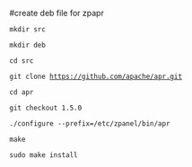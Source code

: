 #create deb file for zpapr

<code>mkdir src</code>

<code>mkdir deb</code>

<code>cd src</code>

<code>git clone https://github.com/apache/apr.git</code>

<code>cd apr</code>

<code>git checkout 1.5.0</code>

<code>./configure --prefix=/etc/zpanel/bin/apr</code>

<code>make</code>

<code>sudo make install</code>
